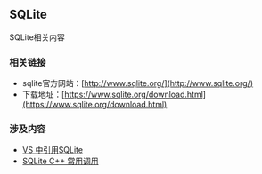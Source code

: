 ## SQLite
SQLite相关内容

### 相关链接
- sqlite官方网站：[http://www.sqlite.org/](http://www.sqlite.org/)
- 下载地址：[https://www.sqlite.org/download.html](https://www.sqlite.org/download.html)

### 涉及内容
- [VS 中引用SQLite](./1.md)
- [SQLite C++ 常用调用](./2.md)
